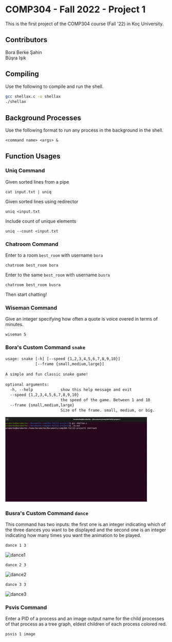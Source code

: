 # COMP304 - Fall 2022 - Project 1

This is the first project of the COMP304 course (Fall '22) in Koç University.

## Contributors
Bora Berke Şahin\
Büşra Işık

## Compiling

Use the following to compile and run the shell.

```bash
gcc shellax.c -o shellax
./shellax
```

## Background Processes

Use the following format to run any process in the background in the shell.

```
<command name> <args> &
```

## Function Usages


### Uniq Command

Given sorted lines from a pipe
```
cat input.txt | uniq 
```

Given sorted lines using redirector
```
uniq <input.txt
```

Include count of unique elements
```
uniq --count <input.txt 
```

### Chatroom Command

Enter to a room `best_room` with username `bora`
```
chatroom best_room bora
```

Enter to the same `best_room` with username `busra`

```
chatroom best_room busra
```

Then start chatting!

### Wiseman Command

Give an integer specifying how often a quote is voice overed in terms of minutes.

```
wiseman 5
```

### Bora's Custom Command `snake`
```
usage: snake [-h] [--speed {1,2,3,4,5,6,7,8,9,10}]
             [--frame {small,medium,large}]

A simple and fun classic snake game!

optional arguments:
  -h, --help            show this help message and exit
  --speed {1,2,3,4,5,6,7,8,9,10}
                        the speed of the game. Between 1 and 10
  --frame {small,medium,large}
                        Size of the frame. small, medium, or big.
```
![](snake_bora.gif)

### Busra's Custom Command `dance`

This command has two inputs: the first one is an integer indicating which of the three dances you want to be displayed and the second one is an integer indicating how many times you want the animation to be played.

```
dance 1 3
```
![dance1](https://user-images.githubusercontent.com/79407881/201546613-ecadf4ae-9e7e-4c8a-a21c-8602c1f6cd6a.gif)

```
dance 2 3
```
![dance2](https://user-images.githubusercontent.com/79407881/201546625-a1b716c9-efd1-454d-8280-de52b3f5c8d0.gif)

```
dance 3 3
```
![dance3](https://user-images.githubusercontent.com/79407881/201546639-13492039-6f4c-448f-a6d4-681d67b89494.gif)

### Psvis Command

Enter a PID of a process and an image output name for the child processes of that process as a tree graph, eldest children of each process colored red.

```
psvis 1 image
```

